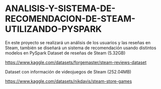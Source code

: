 # ANALISIS-Y-SISTEMA-DE-RECOMENDACION-DE-STEAM-UTILIZANDO-PYSPARK
En este proyecto se realizará un análisis de los usuarios y las reseñas en Steam, también se diseñará un sistema de recomendación usando distintos modelos en PySpark
Dataset de reseñas de Steam (5.32GB) 

https://www.kaggle.com/datasets/forgemaster/steam-reviews-dataset 

 
Dataset con información de videojuegos de Steam (252.04MB) 

https://www.kaggle.com/datasets/nikdavis/steam-store-games

